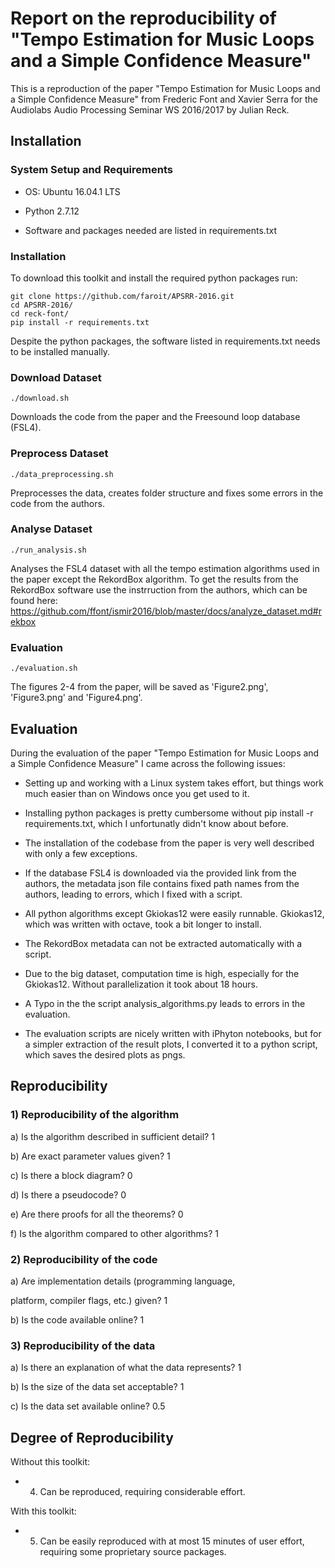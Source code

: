 # Report on the reproducibility of "Tempo Estimation for Music Loops and a Simple Confidence Measure"

This is a reproduction of the paper "Tempo Estimation for Music Loops and a Simple Confidence Measure" from Frederic Font and Xavier Serra for the Audiolabs Audio Processing Seminar WS 2016/2017 by Julian Reck.

## Installation

### System Setup and Requirements

* OS:	Ubuntu 16.04.1 LTS

* Python 2.7.12

* Software and packages needed are listed in requirements.txt

### Installation

To download this toolkit and install the required python packages run:

    git clone https://github.com/faroit/APSRR-2016.git
    cd APSRR-2016/
    cd reck-font/
    pip install -r requirements.txt
    
Despite the python packages, the software listed in requirements.txt needs to be installed manually.

### Download Dataset

    ./download.sh
    
Downloads the code from the paper and the Freesound loop database (FSL4).

### Preprocess Dataset

    ./data_preprocessing.sh
    
Preprocesses the data, creates folder structure and fixes some errors in the code from the authors.

### Analyse Dataset   

    ./run_analysis.sh
    
Analyses the FSL4 dataset with all the tempo estimation algorithms used in the paper except the RekordBox algorithm. To get the results from the RekordBox software use the instrruction from the authors, which can be found here: https://github.com/ffont/ismir2016/blob/master/docs/analyze_dataset.md#rekbox

### Evaluation

    ./evaluation.sh

The figures 2-4 from the paper, will be saved as 'Figure2.png', 'Figure3.png' and 'Figure4.png'.


## Evaluation

During the evaluation of the paper "Tempo Estimation for Music Loops and a Simple Confidence Measure" I came across the following issues:

* Setting up and working with a Linux system takes effort, but things work much easier than on Windows once you get used to it.

* Installing python packages is pretty cumbersome without pip install -r requirements.txt, which I unfortunatly didn't know about before.

* The installation of the codebase from the paper is very well described with only a few exceptions.

* If the database FSL4 is downloaded via the provided link from the authors, the metadata json file contains fixed path names from the authors, leading to errors, which I fixed with a script.

* All python algorithms except Gkiokas12 were easily runnable. Gkiokas12, which was written with octave, took a bit longer to install.

* The RekordBox metadata can not be extracted automatically with a script.

* Due to the big dataset, computation time is high, especially for the Gkiokas12. Without parallelization it took about 18 hours. 

* A Typo in the the script analysis_algorithms.py leads to errors in the evaluation.

* The evaluation scripts are nicely written with iPhyton notebooks, but for a simpler extraction of the result plots, I converted it to a python script, which saves the desired plots as pngs.

## Reproducibility

### 1) Reproducibility of the algorithm

a) Is the algorithm described in sufficient detail? 1

b) Are exact parameter values given? 1

c) Is there a block diagram? 0

d) Is there a pseudocode? 0

e) Are there proofs for all the theorems? 0

f) Is the algorithm compared to other algorithms? 1


### 2) Reproducibility of the code

a) Are implementation details (programming language,

platform, compiler flags, etc.) given? 1

b) Is the code available online? 1


###  3) Reproducibility of the data

a) Is there an explanation of what the data represents? 1

b) Is the size of the data set acceptable? 1

c) Is the data set available online? 0.5


## Degree of Reproducibility

Without this toolkit: 

* 4. Can be reproduced, requiring considerable effort.

With this toolkit: 

* 5. Can be easily reproduced with at most 15 minutes of user effort, requiring some proprietary source packages.


